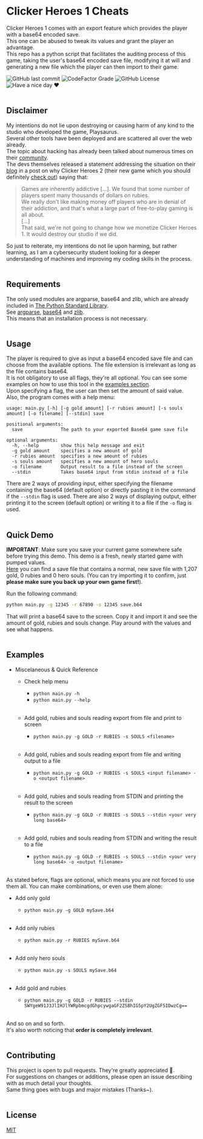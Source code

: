 # Clicker Heroes 1 Cheats
Clicker Heroes 1 comes with an export feature which provides the player with a base64 encoded save\.  
This one can be abused to tweak its values and grant the player an advantage\.  
This repo has a python script that facilitates the auditing process of this game, taking the user's base64 encoded save file, modifying it at will and generating a new file which the player can then import to their game\.  
  
![GitHub last commit](https://img.shields.io/github/last-commit/ClaraCF/clicker-heroes-cheats?color=ff7fff) 
![CodeFactor Grade](https://img.shields.io/codefactor/grade/github/Claracf/Clicker-heroes-cheats) 
![GitHub License](https://img.shields.io/github/license/ClaraCF/clicker-heroes-cheats) 
![Have a nice day ♥](https://img.shields.io/static/v1?label=Hey~&message=Have%20A%20Nice%20Day%20♥&color=blueviolet) <br><br>  
  
## Disclaimer
My intentions do not lie upon destroying or causing harm of any kind to the studio who developed the game, Playsaurus.  
Several other tools have been deployed and are scattered all over the web already.  
The topic about hacking has already been talked about numerous times on their [community](https://www.reddit.com/r/ClickerHeroes/)\.  
The devs themselves released a statement addressing the situation on their [blog](https://www.clickerheroes2.com/paytowin.php) in a post on why Clicker Heroes 2 (their new game which you should definitely [check out](https://www.clickerheroes2.com)) saying that:  
> Games are inherently addictive [...]. We found that some number of players spent many thousands of dollars on rubies.  
We really don't like making money off players who are in denial of their addiction, and that's what a large part of free-to-play gaming is all about.  
[...]  
That said, we're not going to change how we monetize Clicker Heroes 1. It would destroy our studio if we did. 

So just to reiterate, my intentions do not lie upon harming, but rather learning, as I am a cybersecurity student looking for a deeper understanding of machines and improving my coding skills in the process.<br><br>  
  
## Requirements
The only used modules are argparse, base64 and zlib, which are already included in [The Python Standard Library](https://docs.python.org/3/library)\.  
See [argparse](https://docs.python.org/3/library/#:~:text=argparse), [base64](https://docs.python.org/3/library/#:~:text=base64) and [zlib](https://docs.python.org/3/library/#:~:text=zlib)\.  
This means that an installation process is not necessary.<br><br>  
    
## Usage
The player is required to give as input a base64 encoded save file and can choose from the available options. The file extension is irrelevant as long as the file contains base64.  
It is not obligatory to use all flags, they're all optional. You can see some examples on how to use this tool in the [examples section](#examples)\.  
Upon specifying a flag, the user can then set the amount of said value.  
Also, the program comes with a help menu:
```
usage: main.py [-h] [-g gold amount] [-r rubies amount] [-s souls amount] [-o filename] [--stdin] save

positional arguments:
  save              The path to your exported Base64 game save file

optional arguments:
  -h, --help        show this help message and exit
  -g gold amount    specifies a new amount of gold
  -r rubies amount  specifies a new amount of rubies
  -s souls amount   specifies a new amount of hero souls
  -o filename       Output result to a file instead of the screen
  --stdin           Takes base64 input from stdin instead of a file
```
There are 2 ways of providing input, either specifying the filename containing the base64 (default option) or directly pasting it in the command if the `--stdin` flag is used.
There are also 2 ways of displaying output, either printing it to the screen (default option) or writing it to a file if the `-o` flag is used.<br><br>  
  
## Quick Demo
**IMPORTANT**: Make sure you save your current game somewhere safe before trying this demo. This demo is a fresh, newly started game with pumped values.  
[Here](https://raw.githubusercontent.com/ClaraCF/Clicker-heroes-cheats/main/save.b64) you can find a save file that contains a normal, new save file with 1,207 gold, 0 rubies and 0 hero souls. (You can try importing it to confirm, just **please make sure you back up your own game first!**)\.  

Run the following command:
```sh
python main.py -g 12345 -r 67890 -s 12345 save.b64
```
That will print a base64 save to the screen. Copy it and import it and see the amount of gold, rubies and souls change. Play around with the values and see what happens. <br><br>  
  
## Examples
 * Miscelaneous & Quick Reference
    * Check help menu
      * `python main.py -h`
      * `python main.py --help`
      <br>
      
    * Add gold, rubies and souls reading export from file and print to screen
      * `python main.py -g GOLD -r RUBIES -s SOULS <filename>`
      <br>
      
    * Add gold, rubies and souls reading export from file and writing output to a file
      * `python main.py -g GOLD -r RUBIES -s SOULS <input filename> -o <output filename>`
      <br>
      
    * Add gold, rubies and souls reading from STDIN and printing the result to the screen
      * `python main.py -g GOLD -r RUBIES -s SOULS --stdin <your very long base64>`
      <br>
      
    * Add gold, rubies and souls reading from STDIN and writing the result to a file
      * `python main.py -g GOLD -r RUBIES -s SOULS --stdin <your very long base64> -o <output filename>`
      <br>
      
As stated before, flags are optional, which means you are not forced to use them all. You can make combinations, or even use them alone:  
  * Add only gold
      * `python main.py -g GOLD mySave.b64`
      <br>
    
  * Add only rubies
      * `python main.py -r RUBIES mySave.b64`
      <br>
      
  * Add only hero souls
      * `python main.py -s SOULS mySave.b64`
      <br>
      
  * Add gold and rubies
      * `python main.py -g GOLD -r RUBIES --stdin SWYgeW91J3JlIHJlYWRpbmcgdGhpcywgaGF2ZSBhIG5pY2UgZGF5IDwzCg==`
      <br>

And so on and so forth.  
It's also worth noticing that **order is completely irrelevant**\. <br><br>  
  
## Contributing
This project is open to pull requests. They're greatly appreciated 💜.  
For suggestions on changes or additions, please open an issue describing with as much detail your thoughts.  
Same thing goes with bugs and major mistakes (Thanks~). <br><br>


## License
[MIT](https://choosealicense.com/licenses/mit/)

